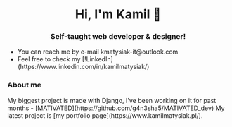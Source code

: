 <div align="center">
  <h1>Hi, I'm Kamil 👋 </h1>
  <h3>Self-taught web developer & designer!</h3>
</div>

<ul>
  <li> You can reach me by e-mail kmatysiak-it@outlook.com </li> 
  <li> Feel free to check my [!LinkedIn](https://www.linkedin.com/in/kamilmatysiak/) </li>  
</ul>

<h3 align="left">About me</h3>
My biggest project is made with Django, I've been working on it for past months - [MATIVATED](https://github.com/g4n3sha5/MATIVATED_dev)
My latest project is [my portfolio page](https://www.kamilmatysiak.pl/). 


